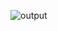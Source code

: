 ![output](https://user-images.githubusercontent.com/94108883/174332149-0dbbe5df-c952-44ca-955e-6fb8180ee27b.gif)
